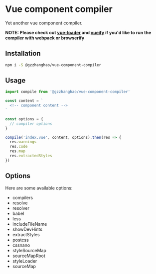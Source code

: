 # Vue component compiler

Yet another vue component compiler.

__NOTE: Please check out [vue-loader](https://github.com/vuejs/vue-loader) and [vueify](https://github.com/vuejs/vueify) if you'd like to run the compiler with webpack or browserify__

## Installation

```bash
npm i -S @gzzhanghao/vue-component-compiler
```

## Usage

```javascript
import compile from '@gzzhanghao/vue-component-compiler'

const content = `
  <!-- component content -->
`

const options = {
  // compiler options
}

compile('index.vue', content, options).then(res => {
  res.warnings
  res.code
  res.map
  res.extractedStyles
})
```

## Options

Here are some available options:

- compilers
- resolve
- resolver
- babel
- less
- includeFileName
- showDevHints
- extractStyles
- postcss
- cssnano
- styleSourceMap
- sourceMapRoot
- styleLoader
- sourceMap
